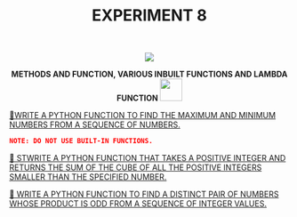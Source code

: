 <h1 align="center">EXPERIMENT 8</h1>
<!-- PROJECT LOGO -->
<br />
<p align="center">
  <a href="https://github.com/DHANOLA/CLASS-NOTIX/edit/root/SEMESTER%201/PYTHON%20PROGRAMMING%20LAB/EXPERIMENT%208">
    <img src="https://media.giphy.com/media/xT0xenLh8rnYKD9lYY/giphy.gif" >
  </a>

  

  <p align="center">
  <b>METHODS AND FUNCTION, VARIOUS INBUILT FUNCTIONS AND LAMBDA FUNCTION <img src="https://media.giphy.com/media/wH4rY2nPnEnp6/giphy.gif" width="40" height="40" /></b>
    <br />
   
  </p>
</p>



   <a href="https://github.com/DHANOLA/CLASS-NOTIX/blob/root/SEMESTER%201/PYTHON%20PROGRAMMING%20LAB/EXPERIMENT%208/QUESTION%201.py" style="color: ">💎WRITE A PYTHON FUNCTION TO FIND THE MAXIMUM AND MINIMUM NUMBERS FROM A SEQUENCE OF NUMBERS.</a><br />
  

 ```json
NOTE: DO NOT USE BUILT-IN FUNCTIONS. 
```
<a href="https://github.com/DHANOLA/CLASS-NOTIX/blob/root/SEMESTER%201/PYTHON%20PROGRAMMING%20LAB/EXPERIMENT%208/QUESTION%202.py" style="color: ">💎 STWRITE A PYTHON FUNCTION THAT TAKES A POSITIVE INTEGER AND RETURNS THE SUM OF THE CUBE OF ALL THE POSITIVE INTEGERS SMALLER THAN THE SPECIFIED NUMBER.</a><br /> 

<a href="https://github.com/DHANOLA/CLASS-NOTIX/blob/root/SEMESTER%201/PYTHON%20PROGRAMMING%20LAB/EXPERIMENT%208/QUESTION%203.py" style="color: ">💎 WRITE A PYTHON FUNCTION TO FIND A DISTINCT PAIR OF NUMBERS WHOSE PRODUCT IS ODD FROM A SEQUENCE OF INTEGER VALUES. </a><br />

 
 
 
 
 
